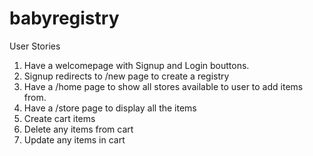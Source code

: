 # babyregistry

User Stories

1) Have a welcomepage with Signup and Login bouttons.
2) Signup redirects to /new page to create a registry
3) Have a /home page to show all stores available to user to add items from.
4) Have a /store page to display all the items
5) Create cart items
6) Delete any items from cart
7) Update any items in cart

